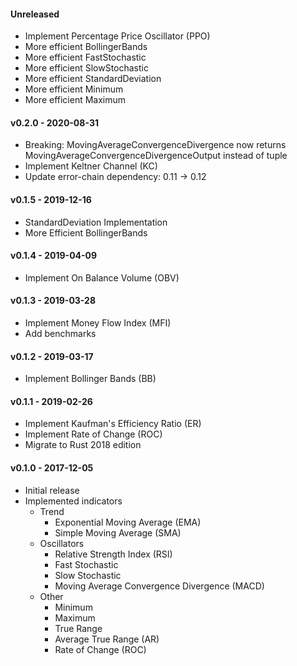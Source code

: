 #### Unreleased

* Implement Percentage Price Oscillator (PPO)
* More efficient BollingerBands
* More efficient FastStochastic
* More efficient SlowStochastic
* More efficient StandardDeviation
* More efficient Minimum
* More efficient Maximum

#### v0.2.0 - 2020-08-31

* Breaking: MovingAverageConvergenceDivergence now returns MovingAverageConvergenceDivergenceOutput instead of tuple
* Implement Keltner Channel (KC)
* Update error-chain dependency: 0.11 -> 0.12

#### v0.1.5 - 2019-12-16

* StandardDeviation Implementation
* More Efficient BollingerBands

#### v0.1.4 - 2019-04-09

* Implement On Balance Volume (OBV)

#### v0.1.3 - 2019-03-28

* Implement Money Flow Index (MFI)
* Add benchmarks

#### v0.1.2 - 2019-03-17

* Implement Bollinger Bands (BB)

#### v0.1.1 - 2019-02-26

* Implement Kaufman's Efficiency Ratio (ER)
* Implement Rate of Change (ROC)
* Migrate to Rust 2018 edition

#### v0.1.0 - 2017-12-05

* Initial release
* Implemented indicators
  * Trend
    * Exponential Moving Average (EMA)
    * Simple Moving Average (SMA)
  * Oscillators
    * Relative Strength Index (RSI)
    * Fast Stochastic
    * Slow Stochastic
    * Moving Average Convergence Divergence (MACD)
  * Other
    * Minimum
    * Maximum
    * True Range
    * Average True Range (AR)
    * Rate of Change (ROC)
